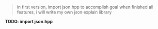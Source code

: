 > in first version, import json.hpp to accomplish goal
> when finished all features, i will write my own json explain library

**TODO: import json.hpp**
